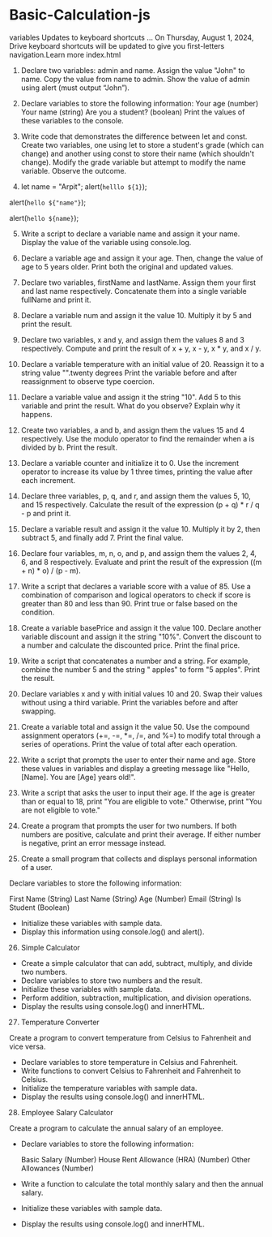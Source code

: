 # Basic-Calculation-js
variables
Updates to keyboard shortcuts … On Thursday, August 1, 2024, Drive keyboard shortcuts will be updated to give you first-letters navigation.Learn more
index.html
1) Declare two variables: admin and name.
  Assign the value "John" to name.
  Copy the value from name to admin.
  Show the value of admin using alert (must output “John”).

2) Declare variables to store the following information:
Your age (number)
Your name (string)
Are you a student? (boolean)
Print the values of these variables to the console.

3) Write code that demonstrates the difference between let and const.
Create two variables, one using let to store a student's grade (which can change) and another using const to store their name (which shouldn't change). Modify the grade variable but attempt to modify the name variable. Observe the outcome.


4) let name = "Arpit";
alert(`helllo ${1}`); 

alert(`hello ${"name"}`);

alert(`hello ${name}`);

5) Write a script to declare a variable name and assign it your name. Display the value of the variable using console.log.

6) Declare a variable age and assign it your age. Then, change the value of age to 5 years older. Print both the original and updated values.

7) Declare two variables, firstName and lastName. Assign them your first and last name respectively. Concatenate them into a single variable fullName and print it.

8) Declare a variable num and assign it the value 10. Multiply it by 5 and print the result.

9) Declare two variables, x and y, and assign them the values 8 and 3 respectively. Compute and print the result of x + y, x - y, x * y, and x / y.

10) Declare a variable temperature with an initial value of 20. Reassign it to a string value "".twenty degrees Print the variable before and after reassignment to observe type coercion.

11) Declare a variable value and assign it the string "10". Add 5 to this variable and print the result. What do you observe? Explain why it happens.

12) Create two variables, a and b, and assign them the values 15 and 4 respectively. Use the modulo operator to find the remainder when a is divided by b. Print the result.

13) Declare a variable counter and initialize it to 0. Use the increment operator to increase its value by 1 three times, printing the value after each increment.

14) Declare three variables, p, q, and r, and assign them the values 5, 10, and 15 respectively. Calculate the result of the expression (p + q) * r / q - p and print it.

15) Declare a variable result and assign it the value 10. Multiply it by 2, then subtract 5, and finally add 7. Print the final value.

16) Declare four variables, m, n, o, and p, and assign them the values 2, 4, 6, and 8 respectively. Evaluate and print the result of the expression ((m + n) * o) / (p - m).

17) Write a script that declares a variable score with a value of 85. Use a combination of comparison and logical operators to check if score is greater than 80 and less than 90. Print true or false based on the condition.

18) Create a variable basePrice and assign it the value 100. Declare another variable discount and assign it the string "10%". Convert the discount to a number and calculate the discounted price. Print the final price.

19) Write a script that concatenates a number and a string. For example, combine the number 5 and the string " apples" to form "5 apples". Print the result.

20) Declare variables x and y with initial values 10 and 20. Swap their values without using a third variable. Print the variables before and after swapping.

21) Create a variable total and assign it the value 50. Use the compound assignment operators (+=, -=, *=, /=, and %=) to modify total through a series of operations. Print the value of total after each operation.

22) Write a script that prompts the user to enter their name and age. Store these values in variables and display a greeting message like "Hello, [Name]. You are [Age] years old!".

23) Write a script that asks the user to input their age. If the age is greater than or equal to 18, print "You are eligible to vote." Otherwise, print "You are not eligible to vote."

24) Create a program that prompts the user for two numbers. If both numbers are positive, calculate and print their average. If either number is negative, print an error message instead.

25) Create a small program that collects and displays personal information of a user.

Declare variables to store the following information:

First Name (String)
Last Name (String)
Age (Number)
Email (String)
Is Student (Boolean)

- Initialize these variables with sample data.
- Display this information using console.log() and alert().

26) Simple Calculator

- Create a simple calculator that can add, subtract, multiply, and divide two numbers.
- Declare variables to store two numbers and the result.
- Initialize these variables with sample data.
- Perform addition, subtraction, multiplication, and division operations.
- Display the results using console.log() and innerHTML.

27) Temperature Converter

Create a program to convert temperature from Celsius to Fahrenheit and vice versa.

- Declare variables to store temperature in Celsius and Fahrenheit.
- Write functions to convert Celsius to Fahrenheit and Fahrenheit to Celsius.
- Initialize the temperature variables with sample data.
- Display the results using console.log() and innerHTML.


28) Employee Salary Calculator

Create a program to calculate the annual salary of an employee.

- Declare variables to store the following information:

    Basic Salary (Number)
    House Rent Allowance (HRA) (Number)
    Other Allowances (Number)

- Write a function to calculate the total monthly salary and then the annual salary.
- Initialize these variables with sample data.
- Display the results using console.log() and innerHTML.



